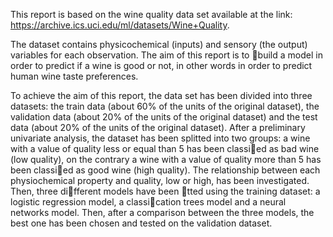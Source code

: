 This report is based on the wine quality data set available at the link:
https://archive.ics.uci.edu/ml/datasets/Wine+Quality.

The dataset contains physicochemical (inputs) and sensory (the output) variables for each observation. 
The aim of this report is to build a model in order to predict if a wine is good or not, in
other words in order to predict human wine taste preferences.

To achieve the aim of this report, the data set has been divided into three datasets: the train
data (about 60% of the units of the original dataset), the validation data (about 20% of the units
of the original dataset) and the test data (about 20% of the units of the original dataset).
After a preliminary univariate analysis, the dataset has been splitted into two groups: a wine
with a value of quality less or equal than 5 has been classied as bad wine (low quality), on
the contrary a wine with a value of quality more than 5 has been classied as good wine (high
quality). The relationship between each physiochemical property and quality, low or high, has
been investigated. Then, three different models have been tted using the training dataset: a
logistic regression model, a classication trees model and a neural networks model. Then, after a
comparison between the three models, the best one has been chosen and tested on the validation
dataset.


